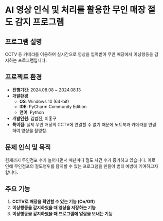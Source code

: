# AI 영상 인식 및 처리를 활용한 무인 매장 절도 감지 프로그램

## 프로그램 설명
CCTV 등 카메라를 이용하여 실시간으로 영상을 입력받아 무인 매장에서 이상행동을 감지하는 프로그램입니다.

## 프로젝트 환경
- **진행기간**: 2024.08.08 ~ 2024.08.13
- **개발환경**
  - **OS**: Windows 10 (64-bit)
  - **IDE**: PyCharm Community Edition
  - **언어**: Python
- **개발인원**: 김범진, 이홍구
- **특이점**: 실제 무인 매장의 CCTV에 연결할 수 없기 때문에 노트북과 카메라를 연결하여 영상을 촬영함.

## 문제 인식 및 목적
현재까지 무인점포 수가 늘어나면서 매년마다 절도 사건 수가 증가하고 있습니다. 이로 인해 무인점포의 절도행위를 탐지할 수 있는 프로그램을 만들어 범죄 예방에 기여하고자 합니다.

## 주요 기능
1. **CCTV로 매장을 확인할 수 있는 기능 (On/Off)**
2. **이상행동을 감지하였을 때 영상을 저장하는 기능**
3. **이상행동을 감지하였을 때 프로그램에 알람을 보내는 기능**

